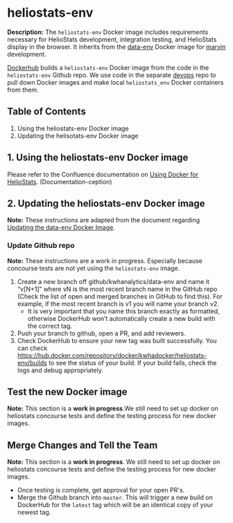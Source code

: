 # heliostats-env
**Description:** The `heliostats-env` Docker image includes requirements necessary for HelioStats development, integration testing, and HelioStats display in the browser. It inherits from the [data-env](https://github.com/kwhanalytics/data-env) Docker image for [marvin](https://bitbucket.org/kwh/marvin/src/develop/) development.

[Dockerhub](https://hub.docker.com/repository/docker/kwhadocker/heliostats-env) builds a `heliostats-env` Docker image from the code in the `heliostats-env` Github repo. We use code in the separate [devops](https://bitbucket.org/kwh/devops/src/master/) repo to pull down Docker images and make local `heliostats_env` Docker containers from them. 

## Table of Contents
1. Using the heliostats-env Docker image
2. Updating the helisotats-env Docker image

## 1. Using the heliostats-env Docker image
Please refer to the Confluence documentation on [Using Docker for HelioStats](https://kwhanalytics.atlassian.net/wiki/spaces/KTD/pages/1121255455/Using+Docker+for+HelioStats). (Documentation-ception)

## 2. Updating the heliostats-env Docker image
**Note:** These instructions are adapted from the document regarding [Updating the data-env Docker Image](https://kwhanalytics.atlassian.net/wiki/spaces/KTD/pages/908394665/Updating+the+Data+Env+Docker+Image).
### Update Github repo
**Note:** These instructions are a work in progress. Especially because concourse tests are not yet using the `heliostats-env` image.

1) Create a new branch off github/kwhanalytics/data-env and name it “v[N+1]” where vN is the most recent branch name in the GitHub repo (Check the list of open and merged branches in GitHub to find this). For example, if the most recent branch is v1 you will name your branch v2.
    * It is very important that you name this branch exactly as formatted, otherwise DockerHub won’t automatically create a new build with the correct tag.  
2) Push your branch to github, open a PR, and add reviewers.  
3) Check DockerHub to ensure your new tag was built successfully. You can check https://hub.docker.com/repository/docker/kwhadocker/heliostats-env/builds to see the status of your build. If your build fails, check the logs and debug appropriately.

## Test the new Docker image
**Note:** This section is a **work in progress**.We still need to set up docker on heliostats concourse tests and define the testing process for new docker images.

## Merge Changes and Tell the Team
**Note:** This section is a **work in progress**. We still need to set up docker on heliostats concourse tests and define the testing process for new docker images.  
* Once testing is complete, get approval for your open PR's.
* Merge the Github branch into `master`. This will trigger a new build on DockerHub for the `latest` tag which will be an identical copy of your newest tag.
